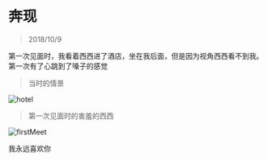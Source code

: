 # 奔现

> 2018/10/9

第一次见面时，我看着西西进了酒店，坐在我后面，但是因为视角西西看不到我。第一次有了心跳到了嗓子的感觉

> 当时的情景

![hotel](/static/img/hotel.png)

> 第一次见面时的害羞的西西

![firstMeet](/static/img/firstMeet.JPG)

我永远喜欢你